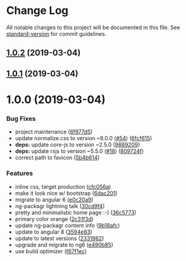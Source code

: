 # Change Log

All notable changes to this project will be documented in this file. See [standard-version](https://github.com/conventional-changelog/standard-version) for commit guidelines.

## [1.0.2](https://github.com/dherges/dherges.github.io/compare/v1.0.1...v1.0.2) (2019-03-04)



## [1.0.1](https://github.com/dherges/dherges.github.io/compare/v1.0.0...v1.0.1) (2019-03-04)



# 1.0.0 (2019-03-04)


### Bug Fixes

* project maintenance ([6f977d5](https://github.com/dherges/dherges.github.io/commit/6f977d5))
* update normalize.css to version ~8.0.0 ([#54](https://github.com/dherges/dherges.github.io/issues/54)) ([6fcf615](https://github.com/dherges/dherges.github.io/commit/6fcf615))
* **deps:**  update core-js to version ~2.5.0 ([9889209](https://github.com/dherges/dherges.github.io/commit/9889209))
* **deps:**  update rxjs to version ~5.5.0 ([#18](https://github.com/dherges/dherges.github.io/issues/18)) ([809724f](https://github.com/dherges/dherges.github.io/commit/809724f))
* correct path to favicon ([5b4b614](https://github.com/dherges/dherges.github.io/commit/5b4b614))


### Features

* inline css, target production ([cfc056a](https://github.com/dherges/dherges.github.io/commit/cfc056a))
* make it look nice w/ bootstrap ([6dac201](https://github.com/dherges/dherges.github.io/commit/6dac201))
* migrate to angular 6 ([e0c20a9](https://github.com/dherges/dherges.github.io/commit/e0c20a9))
* ng-packagr lightning talk ([30cd9f4](https://github.com/dherges/dherges.github.io/commit/30cd9f4))
* pretty and minimalistic home page :-) ([36c5773](https://github.com/dherges/dherges.github.io/commit/36c5773))
* primary color orange ([2c31f3d](https://github.com/dherges/dherges.github.io/commit/2c31f3d))
* update ng-packagr content info ([9b18afc](https://github.com/dherges/dherges.github.io/commit/9b18afc))
* update to angular 8 ([3594e83](https://github.com/dherges/dherges.github.io/commit/3594e83))
* update to latest versions ([2331962](https://github.com/dherges/dherges.github.io/commit/2331962))
* upgrade and migrate to ng6 ([e490b85](https://github.com/dherges/dherges.github.io/commit/e490b85))
* use build optimizer ([f67f1ec](https://github.com/dherges/dherges.github.io/commit/f67f1ec))
